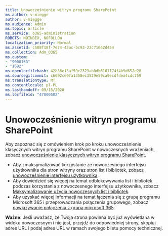 ```yaml
---
title: Unowocześnienie witryn programu SharePoint
ms.author: v-miegge
author: v-miegge
ms.audience: Admin
ms.topic: article
ms.service: o365-administration
ROBOTS: NOINDEX, NOFOLLOW
localization_priority: Normal
ms.assetid: c508f18f-7e74-43ac-bc93-22c71642d454
ms.collection: Adm_O365
ms.custom:
- "9000153"
- "1692"
ms.openlocfilehash: 42b36e13af59c2323ab0db6107174f4b9d652e28
ms.sourcegitcommit: c6692ce0fa1358ec3529e59ca0ecdfdea4cdc759
ms.translationtype: MT
ms.contentlocale: pl-PL
ms.lasthandoff: 09/15/2020
ms.locfileid: "47800582"
---
```

# <a name="modernize-your-sharepoint-sites"></a>Unowocześnienie witryn programu SharePoint

Aby zapoznać się z omówieniem krok po kroku unowocześnienie klasycznych witryn programu SharePoint w nowoczesnych wrażeniach, zobacz [unowocześnienie klasycznych witryn programu SharePoint](https://docs.microsoft.com/sharepoint/dev/transform/modernize-classic-sites).

* Aby zmaksymalizować korzystanie ze nowoczesnego interfejsu użytkownika dla stron witryny oraz stron list i bibliotek, zobacz [unowocześnienie interfejsu użytkownika](https://docs.microsoft.com/sharepoint/dev/transform/modernize-userinterface).
* Aby dowiedzieć się więcej na temat odblokowywania list i bibliotek podczas korzystania z nowoczesnego interfejsu użytkownika, zobacz [Maksymalizowanie użycia nowoczesnych list i bibliotek](https://docs.microsoft.com/sharepoint/dev/transform/modernize-userinterface-lists-and-libraries).
* Aby uzyskać więcej informacji na temat łączenia się z grupą programu Microsoft 365 i przeprowadzania połączenia grupowego, zobacz [nawiązywanie połączenia z grupą microsoft 365](https://docs.microsoft.com/sharepoint/dev/transform/modernize-connect-to-office365-group).

**Ważne**: Jeśli uważasz, że Twoja strona powinna być już wyświetlana w widoku nowoczesnym i nie jest, przejdź do odpowiedniej strony, skopiuj adres URL i podaj adres URL w ramach swojego biletu pomocy technicznej.
